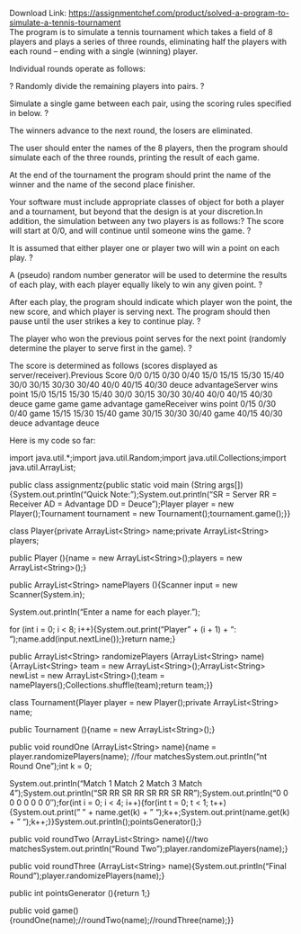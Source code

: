 Download Link: https://assignmentchef.com/product/solved-a-program-to-simulate-a-tennis-tournament
<br>
The program is to simulate a tennis tournament which takes a field of 8 players and plays a series of three rounds, eliminating half the players with each round – ending with a single (winning) player.

Individual rounds operate as follows:

? Randomly divide the remaining players into pairs. ?

Simulate a single game between each pair, using the scoring rules specified in below. ?

The winners advance to the next round, the losers are eliminated.

The user should enter the names of the 8 players, then the program should simulate each of the three rounds, printing the result of each game.

At the end of the tournament the program should print the name of the winner and the name of the second place finisher.

Your software must include appropriate classes of object for both a player and a tournament, but beyond that the design is at your discretion.In addition, the simulation between any two players is as follows:? The score will start at 0/0, and will continue until someone wins the game. ?

It is assumed that either player one or player two will win a point on each play. ?

A (pseudo) random number generator will be used to determine the results of each play, with each player equally likely to win any given point. ?

After each play, the program should indicate which player won the point, the new score, and which player is serving next. The program should then pause until the user strikes a key to continue play. ?

The player who won the previous point serves for the next point (randomly determine the player to serve first in the game). ?

The score is determined as follows (scores displayed as server/receiver).Previous Score 0/0 0/15 0/30 0/40 15/0 15/15 15/30 15/40 30/0 30/15 30/30 30/40 40/0 40/15 40/30 deuce advantageServer wins point 15/0 15/15 15/30 15/40 30/0 30/15 30/30 30/40 40/0 40/15 40/30 deuce game game game advantage gameReceiver wins point 0/15 0/30 0/40 game 15/15 15/30 15/40 game 30/15 30/30 30/40 game 40/15 40/30 deuce advantage deuce

Here is my code so far:

import java.util.*;import java.util.Random;import java.util.Collections;import java.util.ArrayList;

public class assignmentz{public static void main (String args[]){System.out.println(“Quick Note:”);System.out.println(“SR = Server RR = Receiver AD = Advantage DD = Deuce”);Player player = new Player();Tournament tournament = new Tournament();tournament.game();}}

class Player{private ArrayList&lt;String&gt; name;private ArrayList&lt;String&gt; players;

public Player (){name = new ArrayList&lt;String&gt;();players = new ArrayList&lt;String&gt;();}

public ArrayList&lt;String&gt; namePlayers (){Scanner input = new Scanner(System.in);

System.out.println(“Enter a name for each player.”);

for (int i = 0; i &lt; 8; i++){System.out.print(“Player” + (i + 1) + “: “);name.add(input.nextLine());}return name;}

public ArrayList&lt;String&gt; randomizePlayers (ArrayList&lt;String&gt; name){ArrayList&lt;String&gt; team = new ArrayList&lt;String&gt;();ArrayList&lt;String&gt; newList = new ArrayList&lt;String&gt;();team = namePlayers();Collections.shuffle(team);return team;}}

class Tournament{Player player = new Player();private ArrayList&lt;String&gt; name;

public Tournament (){name = new ArrayList&lt;String&gt;();}

public void roundOne (ArrayList&lt;String&gt; name){name = player.randomizePlayers(name); //four matchesSystem.out.println(“nt Round One”);int k = 0;

System.out.println(“Match 1 Match 2 Match 3 Match 4”);System.out.println(“SR RR SR RR SR RR SR RR”);System.out.println(“0 0 0 0 0 0 0 0″);for(int i = 0; i &lt; 4; i++){for(int t = 0; t &lt; 1; t++){System.out.print(” ” + name.get(k) + ” “);k++;System.out.print(name.get(k) + ” “);k++;}}System.out.println();pointsGenerator();}

public void roundTwo (ArrayList&lt;String&gt; name){//two matchesSystem.out.println(“Round Two”);player.randomizePlayers(name);}

public void roundThree (ArrayList&lt;String&gt; name){System.out.println(“Final Round”);player.randomizePlayers(name);}

public int pointsGenerator (){return 1;}

public void game(){roundOne(name);//roundTwo(name);//roundThree(name);}}